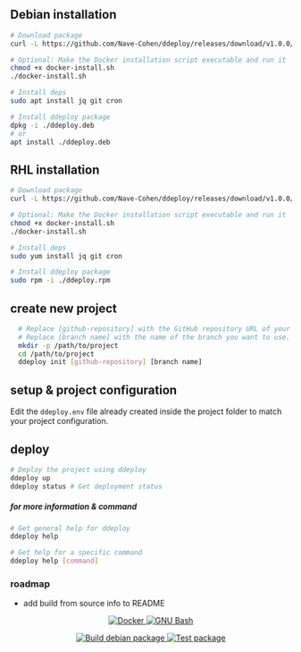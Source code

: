 

## Debian installation

``` sh
# Download package
curl -L https://github.com/Nave-Cohen/ddeploy/releases/download/v1.0.0/ddeploy.deb > ddeploy.deb

# Optional: Make the Docker installation script executable and run it
chmod +x docker-install.sh
./docker-install.sh

# Install deps
sudo apt install jq git cron

# Install ddeploy package
dpkg -i ./ddeploy.deb
# or
apt install ./ddeploy.deb

```

## RHL installation

``` sh
# Download package
curl -L https://github.com/Nave-Cohen/ddeploy/releases/download/v1.0.0/ddeploy-1.0.0-1.noarch.rpm > ddeploy.rpm

# Optional: Make the Docker installation script executable and run it
chmod +x docker-install.sh
./docker-install.sh

# Install deps
sudo yum install jq git cron

# Install ddeploy package
sudo rpm -i ./ddeploy.rpm
```

## create new project

```sh
  # Replace [github-repository] with the GitHub repository URL of your project.
  # Replace [branch name] with the name of the branch you want to use.
  mkdir -p /path/to/project
  cd /path/to/project
  ddeploy init [github-repository] [branch name]
```

## setup & project configuration

Edit the `ddeploy.env` file already created inside the project folder to match your project configuration.

## deploy

```sh
# Deploy the project using ddeploy
ddeploy up
ddeploy status # Get deployment status
```

##### for more information & command

```sh
# Get general help for ddeploy
ddeploy help

# Get help for a specific command
ddeploy help [command]
```

### roadmap

- add build from source info to README

<p align="center">
  <a href="https://www.docker.com/">
    <img src="https://img.shields.io/badge/Docker-2496ED?style=for-the-badge&logo=Docker&logoColor=white" alt="Docker">
  </a>
  <a href="https://www.gnu.org/software/bash/">
    <img src="https://img.shields.io/badge/bash-black?style=for-the-badge&logo=gnubash&logoColor=white" alt="GNU Bash">
  </a>
</p>

<div align="center" style="text-align: center;">
  <a href="https://github.com/Nave-Cohen/ddeploy/actions/workflows/development.yml">
    <img src="https://img.shields.io/github/actions/workflow/status/Nave-Cohen/ddeploy/development.yml?branch=main&label=Build%20debian%20package&job=build_packages" alt="Build debian package">
  </a>
  <a href="https://github.com/Nave-Cohen/ddeploy/actions/workflows/development.yml">
    <img src="https://img.shields.io/github/actions/workflow/status/Nave-Cohen/ddeploy/development.yml?branch=main&label=Test%20package&job=test_packages" alt="Test package">
  </a>
</div>


